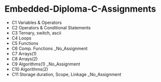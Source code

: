 # Embedded-Diploma-C-Assignments
* C1 Variables & Operators
* C2 Operators & Conditional Statements
* C3 Ternary, switch, ascii
* C4 Loops
* C5 Functions
* C6 Comp. Functions _No_Assignment
* C7 Arrays(1)
* C8 Arrays(2)
* C9 Algorithms(1) _No_Assignment
* C10 Algorithms(2)
* C11 Storage duration, Scope, Linkage _No_Assignment
